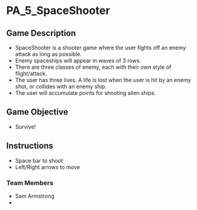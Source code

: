 # PA_5_SpaceShooter

## Game Description
- SpaceShooter is a shooter game where the user fights off an enemy attack as long as possible.
- Enemy spaceships will appear in waves of 3 rows.
- There are three classes of enemy, each with their own style of flight/attack.
- The user has three lives. A life is lost when the user is hit by an enemy shot, or collides with an enemy ship.
- The user will accumulate points for shooting alien ships. 

## Game Objective
- Survive!

## Instructions
- Space bar to shoot
- Left/Right arrows to move

### Team Members
* Sam Armstrong
* 
